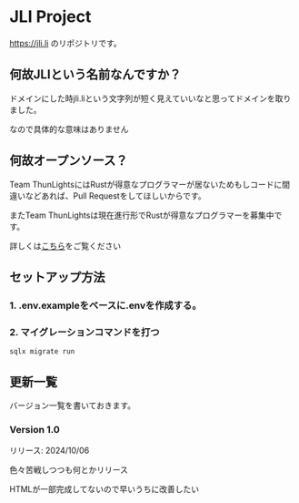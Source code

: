 # JLI Project

https://jli.li のリポジトリです。

## 何故JLIという名前なんですか？

ドメインにした時jli.liという文字列が短く見えていいなと思ってドメインを取りました。

なので具体的な意味はありません

## 何故オープンソース？

Team ThunLightsにはRustが得意なプログラマーが居ないためもしコードに間違いなどあれば、Pull Requestをしてほしいからです。

またTeam ThunLightsは現在進行形でRustが得意なプログラマーを募集中です。

詳しくは[こちら](https://github.com/ThunLights#%E3%83%A1%E3%83%B3%E3%83%90%E3%83%BC%E5%8B%9F%E9%9B%86)をご覧ください

## セットアップ方法

### 1. .env.exampleをベースに.envを作成する。

### 2. マイグレーションコマンドを打つ

```console
sqlx migrate run
```

## 更新一覧

バージョン一覧を書いておきます。

### Version 1.0

リリース: 2024/10/06

色々苦戦しつつも何とかリリース

HTMLが一部完成してないので早いうちに改善したい
